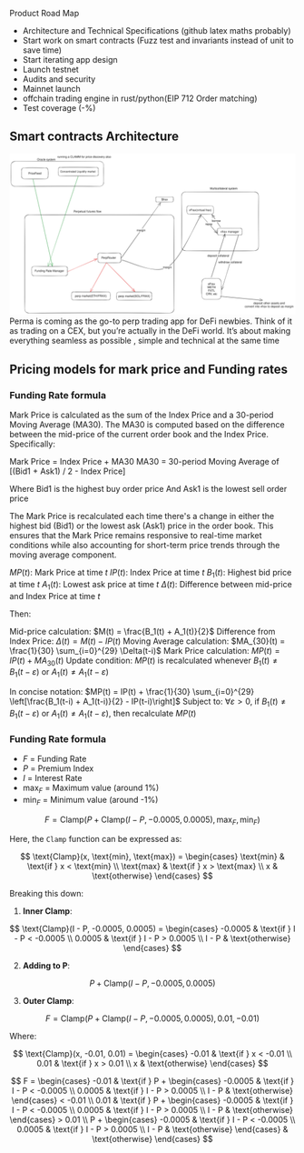 Product Road Map

- Architecture and Technical Specifications (github latex maths probably)
- Start work on smart contracts (Fuzz test and invariants instead of unit to save time)
- Start iterating app design
- Launch testnet
- Audits and security
- Mainnet launch
- offchain trading engine in rust/python(EIP 712 Order matching)
- Test coverage (-%)

## Smart contracts Architecture

<img src="./docs/Untitled-2023-09-03-0244.svg"> 
Perma is coming as the go-to perp trading app for DeFi newbies. Think of it as trading on a CEX, but you’re actually in the DeFi world. It’s about making everything seamless as possible , simple and technical at the same time

## Pricing models for mark price and Funding rates

### Funding Rate formula

Mark Price is calculated as the sum of the Index Price and a 30-period Moving Average (MA30). The MA30 is computed based on the difference between the mid-price of the current order book and the Index Price. Specifically:

Mark Price = Index Price + MA30 MA30 = 30-period Moving Average of [(Bid1 + Ask1) / 2 - Index Price]

Where Bid1 is the highest buy order price And Ask1 is the lowest sell order price

The Mark Price is recalculated each time there's a change in either the highest bid (Bid1) or the lowest ask (Ask1) price in the order book. This ensures that the Mark Price remains responsive to real-time market conditions while also accounting for short-term price trends through the moving average component.

$MP(t)$: Mark Price at time $t$ $IP(t)$: Index Price at time $t$ $B_1(t)$: Highest bid price at time $t$ $A_1(t)$: Lowest ask price at time $t$ $\Delta(t)$: Difference between mid-price and Index Price at time $t$

Then:

Mid-price calculation: $M(t) = \frac{B_1(t) + A_1(t)}{2}$ Difference from Index Price: $\Delta(t) = M(t) - IP(t)$ Moving Average calculation: $MA_{30}(t) = \frac{1}{30} \sum_{i=0}^{29} \Delta(t-i)$ Mark Price calculation: $MP(t) = IP(t) + MA_{30}(t)$ Update condition: $MP(t)$ is recalculated whenever $B_1(t) \neq B_1(t-\varepsilon)$ or $A_1(t) \neq A_1(t-\varepsilon)$

In concise notation: $MP(t) = IP(t) + \frac{1}{30} \sum_{i=0}^{29} \left[\frac{B_1(t-i) + A_1(t-i)}{2} - IP(t-i)\right]$ Subject to: $\forall \varepsilon > 0$, if $B_1(t) \neq B_1(t-\varepsilon)$ or $A_1(t) \neq A_1(t-\varepsilon)$, then recalculate $MP(t)$

### Funding Rate formula

- $F$ = Funding Rate
- $P$ = Premium Index
- $I$ = Interest Rate
- $\text{max}_F$ = Maximum value (around 1%)
- $\text{min}_F$ = Minimum value (around -1%)

$$F = \text{Clamp} \left( P + \text{Clamp} \left( I - P, -0.0005, 0.0005 \right), \text{max}_F, \text{min}_F \right)$$

Here, the `Clamp` function can be expressed as:

$$
\text{Clamp}(x, \text{min}, \text{max}) = \begin{cases}
\text{min} & \text{if } x < \text{min} \\
\text{max} & \text{if } x > \text{max} \\
x & \text{otherwise}
\end{cases}
$$

Breaking this down:

1. **Inner Clamp**:

$$
\text{Clamp}(I - P, -0.0005, 0.0005) = \begin{cases}
-0.0005 & \text{if } I - P < -0.0005 \\
0.0005 & \text{if } I - P > 0.0005 \\
I - P & \text{otherwise}
\end{cases}
$$

2. **Adding to P**:

$$P + \text{Clamp}(I - P, -0.0005, 0.0005)$$

3. **Outer Clamp**:

$$F = \text{Clamp} \left( P + \text{Clamp} \left( I - P, -0.0005, 0.0005 \right), 0.01, -0.01 \right)$$

Where:

$$
\text{Clamp}(x, -0.01, 0.01) = \begin{cases}
-0.01 & \text{if } x < -0.01 \\
0.01 & \text{if } x > 0.01 \\
x & \text{otherwise}
\end{cases}
$$

$$
F = \begin{cases}
-0.01 & \text{if } P + \begin{cases}
-0.0005 & \text{if } I - P < -0.0005 \\
0.0005 & \text{if } I - P > 0.0005 \\
I - P & \text{otherwise}
\end{cases} < -0.01 \\
0.01 & \text{if } P + \begin{cases}
-0.0005 & \text{if } I - P < -0.0005 \\
0.0005 & \text{if } I - P > 0.0005 \\
I - P & \text{otherwise}
\end{cases} > 0.01 \\
P + \begin{cases}
-0.0005 & \text{if } I - P < -0.0005 \\
0.0005 & \text{if } I - P > 0.0005 \\
I - P & \text{otherwise}
\end{cases} & \text{otherwise}
\end{cases}
$$
